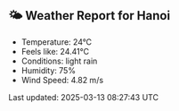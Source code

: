 <!-- WEATHER-START -->
## 🌤 Weather Report for Hanoi

- Temperature: 24°C
- Feels like: 24.41°C
- Conditions: light rain
- Humidity: 75%
- Wind Speed: 4.82 m/s

Last updated: 2025-03-13 08:27:43 UTC
<!-- WEATHER-END -->
